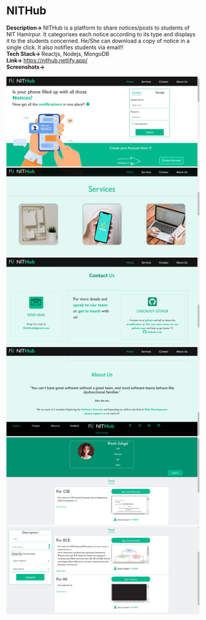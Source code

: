 # NITHub

<b>Description-> </b>NITHub is a platform to share notices/posts to students of NIT Hamirpur. It categorises each notice according to its type and displays it to the students concerned. He/She can download a copy
of notice in a single click. It also notifies students via email!!<br>
<b>Tech Stack-> </b> Reactjs, Nodejs, MongoDB <br>
<b>Link-> </b> https://nithub.netlify.app/<br>
<b>Screenshots-> </b> <br><br>
<img wdith="20%" src="https://github.com/apex-blaze/NITHub/blob/main/client/public/ss/21.png" />
<img wdith="20%" src="https://github.com/apex-blaze/NITHub/blob/main/client/public/ss/22.png" />
<img wdith="20%" src="https://github.com/apex-blaze/NITHub/blob/main/client/public/ss/23.png" />
<img wdith="20%" src="https://github.com/apex-blaze/NITHub/blob/main/client/public/ss/24.png" />
<img wdith="20%" src="https://github.com/apex-blaze/NITHub/blob/main/client/public/ss/25.png" />
<img wdith="20%" src="https://github.com/apex-blaze/NITHub/blob/main/client/public/ss/26.png" />

